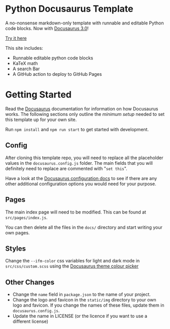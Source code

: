 # Python Docusaurus Template

A no-nonsense markdown-only template with runnable and editable Python code
blocks. Now with [Docusaurus 3.0](https://docusaurus.io/blog/releases/3.0)!

[Try it here](https://james-ansley.github.io/python-docusaurus-template/)


This site includes:

- Runnable editable python code blocks
- KaTeX math
- A search Bar
- A GitHub action to deploy to GitHub Pages


# Getting Started

Read the [Docusaurus](https://docusaurus.io/) documentation for information
on how Docusaurus works. The following sections only outline the _minimum
setup_ needed to set this template up for your own site.

Run `npm install` and `npm run start` to get started with development.

## Config

After cloning this template repo, you will need to replace all the
placeholder values in the `docusaurus.config.js` folder. The main fields
that you will definitely need to replace are commented with "`set this`".

Have a look at the
[Docusaurus configuration docs](https://docusaurus.io/docs/api/docusaurus-config)
to see if there are any other additional configuration options you would
need for your purpose.

## Pages

The main index page will need to be modified. This can be found at
`src/pages/index.js`.

You can then delete all the files in the `docs/` directory and start writing
your own pages.

## Styles

Change the `--ifm-color` css variables for light and dark mode in
`src/css/custom.scss` using
the [Docusaurus theme colour picker](https://docusaurus.io/docs/styling-layout#styling-your-site-with-infima)

## Other Changes

- Change the `name` field in `package.json` to the name of your project.
- Change the logo and favicon in the `static/img` directory to your own logo
  and favicon. If you change the names of these files, update them
  in `docusaurus.config.js`.
- Update the name in LICENSE (or the licence if you want to use a different
  license)
